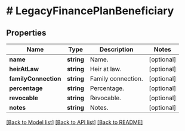 # # LegacyFinancePlanBeneficiary

## Properties

Name | Type | Description | Notes
------------ | ------------- | ------------- | -------------
**name** | **string** | Name. | [optional]
**heirAtLaw** | **string** | Heir at law. | [optional]
**familyConnection** | **string** | Family connection. | [optional]
**percentage** | **string** | Percentage. | [optional]
**revocable** | **string** | Revocable. | [optional]
**notes** | **string** | Notes. | [optional]

[[Back to Model list]](../../README.md#models) [[Back to API list]](../../README.md#endpoints) [[Back to README]](../../README.md)
